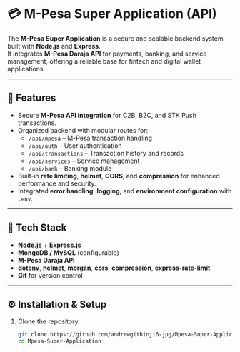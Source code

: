 # 💳 M-Pesa Super Application (API)

The **M-Pesa Super Application** is a secure and scalable backend system built with **Node.js** and **Express**.  
It integrates **M-Pesa Daraja API** for payments, banking, and service management, offering a reliable base for fintech and digital wallet applications.

---

## 🚀 Features
- Secure **M-Pesa API integration** for C2B, B2C, and STK Push transactions.
- Organized backend with modular routes for:
  - `/api/mpesa` – M-Pesa transaction handling  
  - `/api/auth` – User authentication  
  - `/api/transactions` – Transaction history and records  
  - `/api/services` – Service management  
  - `/api/bank` – Banking module
- Built-in **rate limiting**, **helmet**, **CORS**, and **compression** for enhanced performance and security.
- Integrated **error handling**, **logging**, and **environment configuration** with `.env`.

---

## 🧰 Tech Stack
- **Node.js** + **Express.js**
- **MongoDB / MySQL** (configurable)
- **M-Pesa Daraja API**
- **dotenv**, **helmet**, **morgan**, **cors**, **compression**, **express-rate-limit**
- **Git** for version control

---

## ⚙️ Installation & Setup

1. Clone the repository:
   ```bash
   git clone https://github.com/andrewgithinji6-jpg/Mpesa-Super-Application.git
   cd Mpesa-Super-Application

